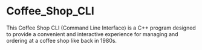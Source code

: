 # Coffee_Shop_CLI
This Coffee Shop CLI (Command Line Interface) is a C++ program designed to provide a convenient and interactive experience for managing and ordering at a coffee shop like back in 1980s.

